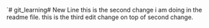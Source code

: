 `# git_learning# New Line
this is the second change i am doing in the readme file.
this is the third edit change on top of second change.
